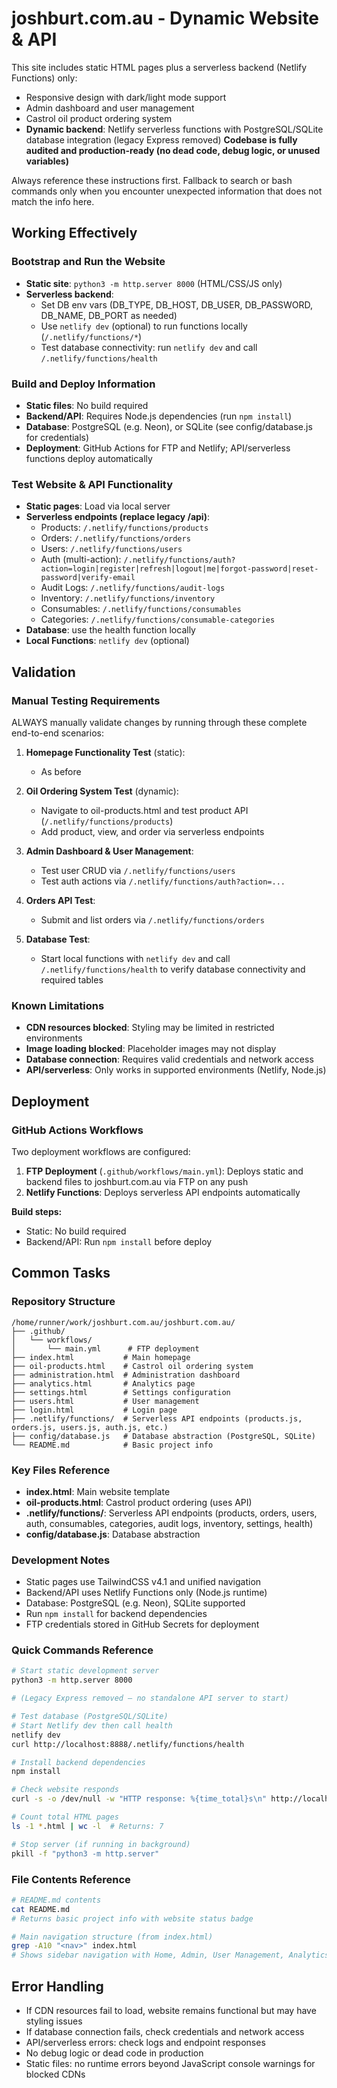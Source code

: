
# joshburt.com.au - Dynamic Website & API

This site includes static HTML pages plus a serverless backend (Netlify Functions) only:
- Responsive design with dark/light mode support
- Admin dashboard and user management
- Castrol oil product ordering system
 - **Dynamic backend**: Netlify serverless functions with PostgreSQL/SQLite database integration (legacy Express removed)
**Codebase is fully audited and production-ready (no dead code, debug logic, or unused variables)**

Always reference these instructions first. Fallback to search or bash commands only when you encounter unexpected information that does not match the info here.


## Working Effectively

### Bootstrap and Run the Website
- **Static site**: `python3 -m http.server 8000` (HTML/CSS/JS only)
- **Serverless backend**:
  - Set DB env vars (DB_TYPE, DB_HOST, DB_USER, DB_PASSWORD, DB_NAME, DB_PORT as needed)
  - Use `netlify dev` (optional) to run functions locally (`/.netlify/functions/*`)
   - Test database connectivity: run `netlify dev` and call `/.netlify/functions/health`


### Build and Deploy Information
- **Static files**: No build required
- **Backend/API**: Requires Node.js dependencies (run `npm install`)
- **Database**: PostgreSQL (e.g. Neon), or SQLite (see config/database.js for credentials)
- **Deployment**: GitHub Actions for FTP and Netlify; API/serverless functions deploy automatically


### Test Website & API Functionality
- **Static pages**: Load via local server
- **Serverless endpoints (replace legacy /api)**:
   - Products: `/.netlify/functions/products`
   - Orders: `/.netlify/functions/orders`
   - Users: `/.netlify/functions/users`
   - Auth (multi-action): `/.netlify/functions/auth?action=login|register|refresh|logout|me|forgot-password|reset-password|verify-email`
   - Audit Logs: `/.netlify/functions/audit-logs`
   - Inventory: `/.netlify/functions/inventory`
   - Consumables: `/.netlify/functions/consumables`
   - Categories: `/.netlify/functions/consumable-categories`
- **Database**: use the health function locally
- **Local Functions**: `netlify dev` (optional)


## Validation

### Manual Testing Requirements
ALWAYS manually validate changes by running through these complete end-to-end scenarios:

1. **Homepage Functionality Test** (static):
   - As before

2. **Oil Ordering System Test** (dynamic):
   - Navigate to oil-products.html and test product API (`/.netlify/functions/products`)
   - Add product, view, and order via serverless endpoints

3. **Admin Dashboard & User Management**:
   - Test user CRUD via `/.netlify/functions/users`
   - Test auth actions via `/.netlify/functions/auth?action=...`

4. **Orders API Test**:
   - Submit and list orders via `/.netlify/functions/orders`

5. **Database Test**:
   - Start local functions with `netlify dev` and call `/.netlify/functions/health` to verify database connectivity and required tables


### Known Limitations
- **CDN resources blocked**: Styling may be limited in restricted environments
- **Image loading blocked**: Placeholder images may not display
- **Database connection**: Requires valid credentials and network access
- **API/serverless**: Only works in supported environments (Netlify, Node.js)


## Deployment

### GitHub Actions Workflows
Two deployment workflows are configured:
1. **FTP Deployment** (`.github/workflows/main.yml`): Deploys static and backend files to joshburt.com.au via FTP on any push
2. **Netlify Functions**: Deploys serverless API endpoints automatically

**Build steps:**
- Static: No build required
- Backend/API: Run `npm install` before deploy


## Common Tasks

### Repository Structure
```
/home/runner/work/joshburt.com.au/joshburt.com.au/
├── .github/
│   └── workflows/
│       └── main.yml      # FTP deployment
├── index.html           # Main homepage
├── oil-products.html    # Castrol oil ordering system
├── administration.html  # Administration dashboard
├── analytics.html       # Analytics page
├── settings.html        # Settings configuration
├── users.html           # User management
├── login.html           # Login page
├── .netlify/functions/  # Serverless API endpoints (products.js, orders.js, users.js, auth.js, etc.)
├── config/database.js   # Database abstraction (PostgreSQL, SQLite)
└── README.md            # Basic project info
```


### Key Files Reference
- **index.html**: Main website template
- **oil-products.html**: Castrol product ordering (uses API)
- **.netlify/functions/**: Serverless API endpoints (products, orders, users, auth, consumables, categories, audit logs, inventory, settings, health)
- **config/database.js**: Database abstraction


### Development Notes
- Static pages use TailwindCSS v4.1 and unified navigation
- Backend/API uses Netlify Functions only (Node.js runtime)
- Database: PostgreSQL (e.g. Neon), SQLite supported
- Run `npm install` for backend dependencies
- FTP credentials stored in GitHub Secrets for deployment


### Quick Commands Reference
```bash
# Start static development server
python3 -m http.server 8000

# (Legacy Express removed – no standalone API server to start)

# Test database (PostgreSQL/SQLite)
# Start Netlify dev then call health
netlify dev
curl http://localhost:8888/.netlify/functions/health

# Install backend dependencies
npm install

# Check website responds
curl -s -o /dev/null -w "HTTP response: %{time_total}s\n" http://localhost:8000/

# Count total HTML pages
ls -1 *.html | wc -l  # Returns: 7

# Stop server (if running in background)
pkill -f "python3 -m http.server"
```


### File Contents Reference
```bash
# README.md contents
cat README.md
# Returns basic project info with website status badge

# Main navigation structure (from index.html)
grep -A10 "<nav>" index.html
# Shows sidebar navigation with Home, Admin, User Management, Analytics, Settings, Logout
```


## Error Handling
- If CDN resources fail to load, website remains functional but may have styling issues
- If database connection fails, check credentials and network access
- API/serverless errors: check logs and endpoint responses
- No debug logic or dead code in production
- Static files: no runtime errors beyond JavaScript console warnings for blocked CDNs